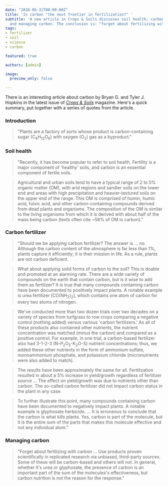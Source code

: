 ```yaml
---
date: "2018-05-31T00:00:00Z"
title: 'Is carbon "the next frontier in fertilization?" '
subtitle: 'A new article in Crops & Soils discusses soil health, carbon fertilizer,
  and managing carbon. The conclusion is: "forget about fertilizing with carbon." '
tags:
- fertilizer
- soil
- science
- carbon

featured: true

authors: [admin]

image: 
  preview_only: false

---
```


There is an interesting article about carbon by Bryan G. and Tyler J. Hopkins in the latest issue of [*Crops & Soils*](https://dl.sciencesocieties.org/publications/crops-and-soils) magazine. Here's a quick summary, put together with a series of quotes from the article.

### Introduction

> "Plants are a factory of sorts whose product is carbon-containing sugar (C<sub>6</sub>H<sub>12</sub>O<sub>6</sub>) with oxygen (O<sub>2</sub>) gas as a byproduct."

### Soil health

> "Recently, it has become popular to refer to soil health. Fertility is a major component of 'healthy' soils, and carbon is an essential component of fertile soils.

> Agricultural and urban soils tend to have a typical range of 2 to 5% organic matter (OM), with arid regions and sandier soils on the lower end and areas with high precipitation and heavier-textured soils on the upper end of the range. This OM is comprised of humin, humic acid, fulvic acid, and other carbon-containing compounds derived from dead plants and organisms. The composition of the OM is similar to the living organisms from which it is derived with about half of the mass being carbon (texts often cite ~58% of OM is carbon)."

### Carbon fertilizer

> "Should we be applying carbon fertilizer? The answer is ... no. Although the carbon content of the atmosphere is far less than 1%, plants capture it efficiently; it is their mission in life. As a rule, plants are not carbon deficient.

> What about applying solid forms of carbon to the soil? This is doable and promoted at an alarming rate. There are a wide variety of compounds on the earth that contain carbon, but is it wise to add them as fertilizer? It is true that many compounds containing carbon have been documented to positively impact plants. A notable example is urea fertilizer [CO(NH<sub>2</sub>)<sub>2</sub>], which contains one atom of carbon for every two atoms of nitrogen.

> We've conducted more than two dozen trials over two decades on a variety of species from turfgrass to row crops comparing a negative control (nothing added) versus various 'carbon fertilizers.' As all of these products also contained other nutrients, the nutrient concentration was matched (minus the carbon) and compared as a positive control. For example, in one trial, a carbon-based fertilizer also had 3-1-2-3 (N-P<sub>2</sub>O<sub>5</sub>-K<sub>2</sub>O-S) nutrient concentrations; thus, we added these other nutrients in the form of ammonium sulfate, monoammonium phosphate, and potassium chloride (micronutrients were also added to match). 

> The results have been approximately the same for all. Fertilization resulted in about a 5% increase in yield/growth regardless of fertilizer source ... The effect on yield/growth was due to nutrients other than carbon. The so-called carbon fertilizer did not impact carbon status in the plant in any case.

> To further illustrate this point, many compounds containing carbon have been documented to negatively impact plants. A notable example is glyphosate herbicide. ... It is erroneous to conclude that the carbon is what kills plants. Yes, carbon is part of the molecule, but it is the entire sum of the parts that makes this molecule effective and not any individual atom."

### Managing carbon

> "Forget about fertilizing with carbon ... Use products proven scientifically in replicated research via unbiased, third-party sources. Some of these will be carbon-based and others will not. In general, whether it's urea or glyphosate, the presence of carbon is an important part of the sum of the molecules's effectiveness, but carbon nutrition is not the reason for the response."
